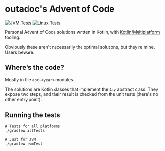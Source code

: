 # outadoc's Advent of Code

[![JVM Tests](https://github.com/outadoc/adventofcode/workflows/JVM%20Tests/badge.svg)](https://github.com/outadoc/adventofcode/actions?query=workflow%3A%22JVM+Tests%22)
[![Linux Tests](https://github.com/outadoc/adventofcode/workflows/Linux%20Tests/badge.svg)](https://github.com/outadoc/adventofcode/actions?query=workflow%3A%22Linux+Tests%22)

Personal Advent of Code solutions written in Kotlin, with [Kotlin/Multiplatform](https://kotlinlang.org/docs/reference/multiplatform.html) tooling.

Obviously these aren't necessarily the optimal solutions, but they're mine. Users beware.

## Where's the code?

Mostly in the `aoc-<year>` modules.

The solutions are Kotlin classes that implement the `Day` abstract class.
They expose two steps, and their result is checked from the unit tests (there's no other entry point).

## Running the tests

```
# Tests for all platforms
./gradlew allTests

# Just for JVM
./gradlew jvmTest
```
